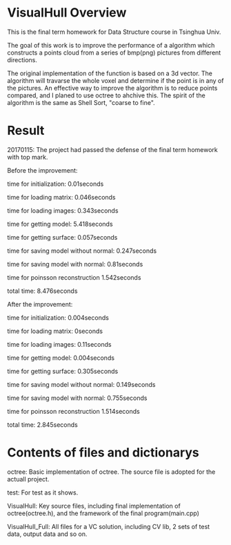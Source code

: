 # VisualHull Overview
This is the final term homework for Data Structure course in Tsinghua Univ.

The goal of this work is to improve the performance of a algorithm which constructs a points cloud from a series of bmp(png) pictures from different directions.

The original implementation of the function is based on a 3d vector. The algorithm will travarse the whole voxel and determine if the point is in any of the pictures. An effective way to improve the algorithm is to reduce points compared, and I planed to use octree to ahchive this. The spirit of the algorithm is the same as Shell Sort, "coarse to fine".


# Result 

20170115: The project had passed the defense of the final term homework with top mark.



Before the improvement:

time for initialization: 0.01seconds

time for loading matrix: 0.046seconds

time for loading images: 0.343seconds

time for getting model: 5.418seconds

time for getting surface: 0.057seconds

time for saving model without normal: 0.247seconds

time for saving model with normal: 0.81seconds

time for poinsson reconstruction 1.542seconds

total time: 8.476seconds



After the improvement:

time for initialization: 0.004seconds

time for loading matrix: 0seconds

time for loading images: 0.11seconds

time for getting model: 0.004seconds

time for getting surface: 0.305seconds

time for saving model without normal: 0.149seconds

time for saving model with normal: 0.755seconds

time for poinsson reconstruction 1.514seconds

total time: 2.845seconds


# Contents of files and dictionarys
octree: Basic implementation of octree. The source file is adopted for the actuall project.

test: For test as it shows.

VisualHull: Key source files, including final implementation of octree(octree.h), and the framework of the final program(main.cpp)

VisualHull_Full: All files for a VC solution, including CV lib, 2 sets of test data, output data and so on.

